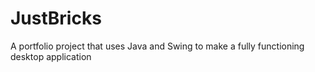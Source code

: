 # JustBricks
A portfolio project that uses Java and Swing to make a fully functioning desktop application

